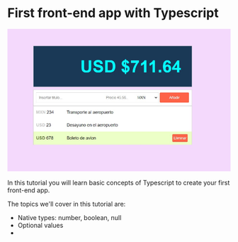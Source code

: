# First front-end app with Typescript

![alt text](Resources/image.jpg)

In this tutorial you will learn basic concepts of Typescript to create your first front-end app.

The topics we'll cover in this tutorial are:
- Native types: number, boolean, null
- Optional values
- 
